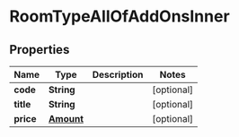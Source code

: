 

# RoomTypeAllOfAddOnsInner


## Properties

| Name | Type | Description | Notes |
|------------ | ------------- | ------------- | -------------|
|**code** | **String** |  |  [optional] |
|**title** | **String** |  |  [optional] |
|**price** | [**Amount**](Amount.md) |  |  [optional] |



